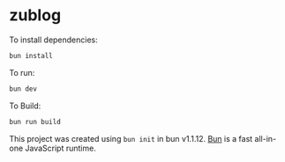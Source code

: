 # zublog

To install dependencies:

```bash
bun install
```

To run:

```bash
bun dev
```

To Build:

```bash
bun run build
```

This project was created using `bun init` in bun v1.1.12. [Bun](https://bun.sh) is a fast all-in-one JavaScript runtime.
